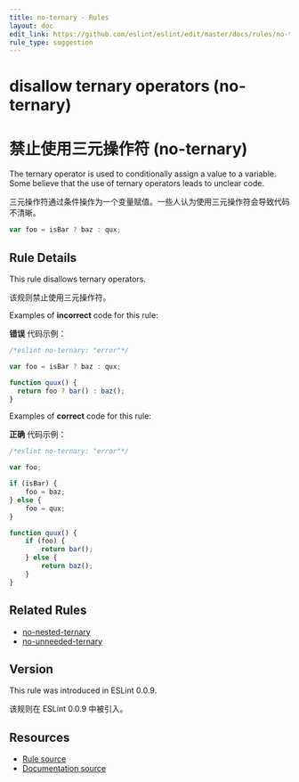 ```yaml
---
title: no-ternary - Rules
layout: doc
edit_link: https://github.com/eslint/eslint/edit/master/docs/rules/no-ternary.md
rule_type: suggestion
---
```

<!-- Note: No pull requests accepted for this file. See README.md in the root directory for details. -->

# disallow ternary operators (no-ternary)

# 禁止使用三元操作符 (no-ternary)

The ternary operator is used to conditionally assign a value to a variable. Some believe that the use of ternary operators leads to unclear code.

三元操作符通过条件操作为一个变量赋值。一些人认为使用三元操作符会导致代码不清晰。

```js
var foo = isBar ? baz : qux;
```

## Rule Details

This rule disallows ternary operators.

该规则禁止使用三元操作符。

Examples of **incorrect** code for this rule:

**错误** 代码示例：

```js
/*eslint no-ternary: "error"*/

var foo = isBar ? baz : qux;

function quux() {
  return foo ? bar() : baz();
}
```

Examples of **correct** code for this rule:

**正确** 代码示例：

```js
/*eslint no-ternary: "error"*/

var foo;

if (isBar) {
    foo = baz;
} else {
    foo = qux;
}

function quux() {
    if (foo) {
        return bar();
    } else {
        return baz();
    }
}
```

## Related Rules

* [no-nested-ternary](no-nested-ternary)
* [no-unneeded-ternary](no-unneeded-ternary)

## Version

This rule was introduced in ESLint 0.0.9.

该规则在 ESLint 0.0.9 中被引入。

## Resources

* [Rule source](https://github.com/eslint/eslint/tree/master/lib/rules/no-ternary.js)
* [Documentation source](https://github.com/eslint/eslint/tree/master/docs/rules/no-ternary.md)
